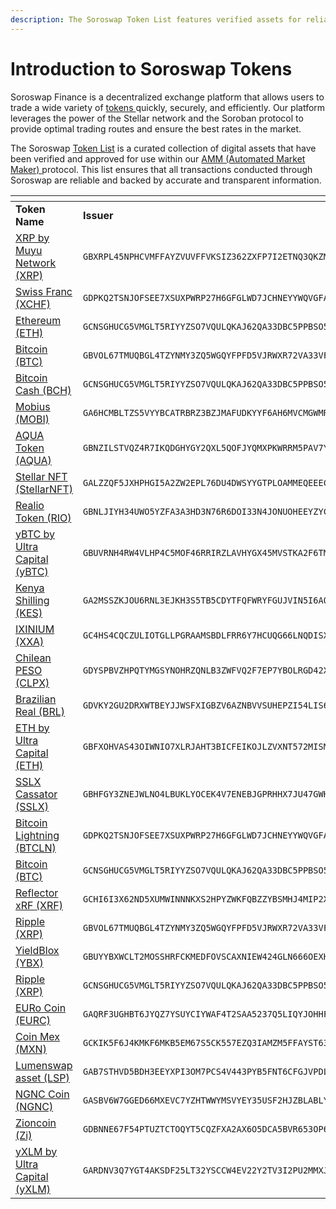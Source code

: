 ```yaml
---
description: The Soroswap Token List features verified assets for reliable transactions.
---
```


# Introduction to Soroswap Tokens

Soroswap Finance is a decentralized exchange platform that allows users to trade a wide variety of [tokens ](https://developers.stellar.org/docs/tokens/token-interface)quickly, securely, and efficiently. Our platform leverages the power of the Stellar network and the Soroban protocol to provide optimal trading routes and ensure the best rates in the market.

The Soroswap [Token List](https://github.com/soroswap/token-list) is a curated collection of digital assets that have been verified and approved for use within our [AMM (Automated Market Maker) ](https://docs.soroswap.finance/01-concepts/amm)protocol. This list ensures that all transactions conducted through Soroswap are reliable and backed by accurate and transparent information.

<table data-header-hidden><thead><tr><th width="144"></th><th width="198"></th><th></th></tr></thead><tbody><tr><td><strong>Token Name</strong></td><td><strong>Issuer</strong></td><td><strong>Contract</strong></td></tr><tr><td><a href="https://fchain.io/">XRP by Muyu Network (XRP)</a></td><td><code>GBXRPL45NPHCVMFFAYZVUVFFVKSIZ362ZXFP7I2ETNQ3QKZMFLPRDTD5</code></td><td><code>CAAV3AE3VKD2P4TY7LWTQMMJHIJ4WOCZ5ANCIJPC3NRSERKVXNHBU2W7</code></td></tr><tr><td><a href="https://kbtrading.org/">Swiss Franc (XCHF)</a></td><td><code>GDPKQ2TSNJOFSEE7XSUXPWRP27H6GFGLWD7JCHNEYYWQVGFA543EVBVT</code></td><td><code>CACFQEH2USDRGSBYFOVJMX4DMX7HMRYAYOV2IWR7XEX3DD3HYQEWPAAL</code></td></tr><tr><td><a href="https://interstellar.exchange/">Ethereum (ETH)</a></td><td><code>GCNSGHUCG5VMGLT5RIYYZSO7VQULQKAJ62QA33DBC5PPBSO57LFWVV6P</code></td><td><code>CAH5D34KB7BQ2XXYEUYTBEXK7UZATBP2KHVGSHODHKQXIRTE7IOKI37Q</code></td></tr><tr><td><a href="https://stellarport.io/">Bitcoin (BTC)</a></td><td><code>GBVOL67TMUQBGL4TZYNMY3ZQ5WGQYFPFD5VJRWXR72VA33VFNL225PL5</code></td><td><code>CBPMFYWP4FFV7PQUYHXJZBXS75EHR6FXYSYEZWH2UM7AUYSKI2Z3PTCG</code></td></tr><tr><td><a href="https://interstellar.exchange/">Bitcoin Cash (BCH)</a></td><td><code>GCNSGHUCG5VMGLT5RIYYZSO7VQULQKAJ62QA33DBC5PPBSO57LFWVV6P</code></td><td><code>CASVAKL4HL2UYUOHHRX6GPWEVDJJLZGD32RCKSD2ENJ7KF2BOGLFNN7G</code></td></tr><tr><td><a href="https://mobius.network/">Mobius (MOBI)</a></td><td><code>GA6HCMBLTZS5VYYBCATRBRZ3BZJMAFUDKYYF6AH6MVCMGWMRDNSWJPIH</code></td><td><code>CATHRLMZW3JUIYSXYE4YAI3SBBBQGXYAP674RINGUBQLNFTCZHMI5XZJ</code></td></tr><tr><td><a href="https://aqua.network/">AQUA Token (AQUA)</a></td><td><code>GBNZILSTVQZ4R7IKQDGHYGY2QXL5QOFJYQMXPKWRRM5PAV7Y4M67AQUA</code></td><td><code>CAUIKL3IYGMERDRUN6YSCLWVAKIFG5Q4YJHUKM4S4NJZQIA3BAS6OJPK</code></td></tr><tr><td><a href="https://stellarnft.io/">Stellar NFT (StellarNFT)</a></td><td><code>GALZZQF5JXHPHGI5A2ZW2EPL76DU4DWSYYGTPLOAMMEQEEECFSSRIOZJ</code></td><td><code>CAWSVMCGBT4YEDH4PK64TZ3IRTXDHZJ6PDSSUARFLKRG2H3MUBLTVQ6C</code></td></tr><tr><td><a href="https://realio.fund/">Realio Token (RIO)</a></td><td><code>GBNLJIYH34UWO5YZFA3A3HD3N76R6DOI33N4JONUOHEEYZYCAYTEJ5AK</code></td><td><code>CB2XLDU74PIXO5DENULX53IIC3DMKGN2UM5IBGMSSI634IAQJ7O3Z3UQ</code></td></tr><tr><td><a href="https://ultracapital.xyz/">yBTC by Ultra Capital (yBTC)</a></td><td><code>GBUVRNH4RW4VLHP4C5MOF46RRIRZLAVHYGX45MVSTKA2F6TMR7E7L6NW</code></td><td><code>CB2XMFB6BDIHFOSFB5IXHDOYV3SI3IXMNIZLPDZHC7ENDCXSBEBZAO2Y</code></td></tr><tr><td><a href="https://connect.clickpesa.com/">Kenya Shilling (KES)</a></td><td><code>GA2MSSZKJOU6RNL3EJKH3S5TB5CDYTFQFWRYFGUJVIN5I6AOIRTLUHTO</code></td><td><code>CBAANNZVSOH6I42ZVVFTVB2JNVSHVBYUDWGGJHB4BLCXARYTNN3ODU3F</code></td></tr><tr><td><a href="https://ixinium.io/">IXINIUM (XXA)</a></td><td><code>GC4HS4CQCZULIOTGLLPGRAAMSBDLFRR6Y7HCUQG66LNQDISXKIXXADIM</code></td><td><code>CBBJTE34KZHJACB2A6OXCRTDDLX4LI7GKYYD6XYJSGMX46BLNAG752HS</code></td></tr><tr><td><a href="https://clpx.finance/">Chilean PESO (CLPX)</a></td><td><code>GDYSPBVZHPQTYMGSYNOHRZQNLB3ZWFVQ2F7EP7YBOLRGD42XIC3QUX5G</code></td><td><code>CBDRPADR3KIBJNUBNRTTO4P7NO5RVPMYKRJB5YCZUZ6B66RKYK324UJY</code></td></tr><tr><td><a href="https://ntokens.com/">Brazilian Real (BRL)</a></td><td><code>GDVKY2GU2DRXWTBEYJJWSFXIGBZV6AZNBVVSUHEPZI54LIS6BA7DVVSP</code></td><td><code>CBF4E5GSTVSITE5Q2ENOTEUQJPBZAU3SBDVLQMSQ7GLBRTSYGUAT722K</code></td></tr><tr><td><a href="https://ultracapital.xyz/">ETH by Ultra Capital (ETH)</a></td><td><code>GBFXOHVAS43OIWNIO7XLRJAHT3BICFEIKOJLZVXNT572MISM4CMGSOCC</code></td><td><code>CBH4M45TQBLDPXOK6L7VYKMEJWFITBOL64BN3WDAIIDT4LNUTWTTOCKF</code></td></tr><tr><td><a href="https://sslx.sl8.online/">SSLX Cassator (SSLX)</a></td><td><code>GBHFGY3ZNEJWLNO4LBUKLYOCEK4V7ENEBJGPRHHX7JU47GWHBREH37UR</code></td><td><code>CBHBD77PWZ3AXPQVYVDBHDKEMVNOR26UZUZHWCB6QC7J5SETQPRUQAS4</code></td></tr><tr><td><a href="https://kbtrading.org/">Bitcoin Lightning (BTCLN)</a></td><td><code>GDPKQ2TSNJOFSEE7XSUXPWRP27H6GFGLWD7JCHNEYYWQVGFA543EVBVT</code></td><td><code>CBHIQPUXLFLC5O44ZJVUTCL5LMZFLVGU5DEIGSYKBSAPFMOGTKOQEPFM</code></td></tr><tr><td><a href="https://interstellar.exchange/">Bitcoin (BTC)</a></td><td><code>GCNSGHUCG5VMGLT5RIYYZSO7VQULQKAJ62QA33DBC5PPBSO57LFWVV6P</code></td><td><code>CBJ6JFEMRMSGMOT2CUH3JIKW7AOOZW3HMFNBQFEVHHCE76PWEXAQAJDB</code></td></tr><tr><td><a href="https://reflector.network/">Reflector xRF (XRF)</a></td><td><code>GCHI6I3X62ND5XUMWINNNKXS2HPYZWKFQBZZYBSMHJ4MIP2XJXSZTXRF</code></td><td><code>CBLLEW7HD2RWATVSMLAGWM4G3WCHSHDJ25ALP4DI6LULV5TU35N2CIZA</code></td></tr><tr><td><a href="https://stellarport.io/">Ripple (XRP)</a></td><td><code>GBVOL67TMUQBGL4TZYNMY3ZQ5WGQYFPFD5VJRWXR72VA33VFNL225PL5</code></td><td><code>CBPMFYWP4FFV7PQUYHXJZBXS75EHR6FXYSYEZWH2UM7AUYSKI2Z3PTCG</code></td></tr><tr><td><a href="https://script3.io/">YieldBlox (YBX)</a></td><td><code>GBUYYBXWCLT2MOSSHRFCKMEDFOVSCAXNIEW424GLN666OEXHAAWBDYMX</code></td><td><code>CBRP2VD3CZLEQIQZ4JMBXGA5AC2U6JE26YU5CCIOICIZCVWPGBO2QRUB</code></td></tr><tr><td><a href="https://interstellar.exchange/">Ripple (XRP)</a></td><td><code>GCNSGHUCG5VMGLT5RIYYZSO7VQULQKAJ62QA33DBC5PPBSO57LFWVV6P</code></td><td><code>CBSEMU4NLPURIO37O5KNATEIHGY2BTF27PBJH46H5ESRB7MREGWNMYKJ</code></td></tr><tr><td><a href="https://mykobo.co/">EURo Coin (EURC)</a></td><td><code>GAQRF3UGHBT6JYQZ7YSUYCIYWAF4T2SAA5237Q5LIQYJOHHFAWDXZ7NM</code></td><td><code>CBVDRT5474OBUEXF5MJB3UGQ5CG7CKGCAH5M4RV5NBCDJUBZ5OXHJLOU</code></td></tr><tr><td><a href="https://anchormxn.com/">Coin Mex (MXN)</a></td><td><code>GCKIK5F6J4KMKF6MKB5EM67S5CK557EZQ3IAMZM5FFAYST63S3HWXVPE</code></td><td><code>CBVJZDNMOPEEPED3OBY4VLQPQKU4IOCKWACDKXPBO4E6TQI432W66BE5</code></td></tr><tr><td><a href="https://lumenswap.io/">Lumenswap asset (LSP)</a></td><td><code>GAB7STHVD5BDH3EEYXPI3OM7PCS4V443PYB5FNT6CFGJVPDLMKDM24WK</code></td><td><code>CBXE6V454EUYWVQCI4TCSOG4CSNPQ2BLYOTKAKXYFHO3KNVX4CXYCY2T</code></td></tr><tr><td><a href="https://ngnc.online/">NGNC Coin (NGNC)</a></td><td><code>GASBV6W7GGED66MXEVC7YZHTWWYMSVYEY35USF2HJZBLABLYIFQGXZY6</code></td><td><code>CBYFV4W2LTMXYZ3XWFX5BK2BY255DU2DSXNAE4FJ5A5VYUWGIBJDOIGG</code></td></tr><tr><td><a href="https://zioncoin.org.uk/">Zioncoin (Zi)</a></td><td><code>GDBNNE67F54PTUZTCTOQYT5CQZFXA2AX6O5DCA5BVR653OP6KCWGG2Z7</code></td><td><code>CBZCBYTP3TFCT7PCDRPJDQK7UY2R3QA4H6MF2P6XDS5CZNXLPF6S6OPB</code></td></tr><tr><td><a href="https://ultracapital.xyz/">yXLM by Ultra Capital (yXLM)</a></td><td><code>GARDNV3Q7YGT4AKSDF25LT32YSCCW4EV22Y2TV3I2PU2MMXJTEDL5T55</code></td><td><code>CBZVSNVB55ANF24QVJL2KJ2F2VC3YHYB5K6FZVDPYZZU6JTA7R7JLE5</code></td></tr></tbody></table>
